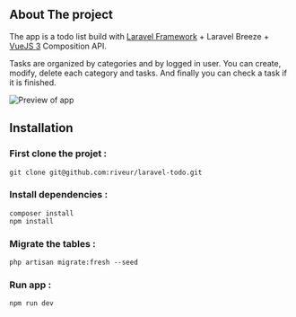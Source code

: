 ## About The project

The app is a todo list build with [Laravel Framework](https://laravel.com) + Laravel Breeze + [VueJS 3](https://vuejs.org) Composition API.

Tasks are organized by categories and by logged in user.
You can create, modify, delete each category and tasks. And finally you can check a task if it is finished.

![Preview of app](https://i.imgur.com/OE3Fjua.png)

## Installation

### First clone the projet :

```
git clone git@github.com:riveur/laravel-todo.git
```

### Install dependencies :

```
composer install
npm install
```

### Migrate the tables :

```
php artisan migrate:fresh --seed
```

### Run app :

```
npm run dev
```
